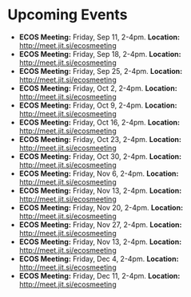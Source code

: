 # Upcoming Events
* **ECOS Meeting:** Friday, Sep 11, 2-4pm. **Location:** http://meet.jit.si/ecosmeeting
* **ECOS Meeting:** Friday, Sep 18, 2-4pm. **Location:** http://meet.jit.si/ecosmeeting
* **ECOS Meeting:** Friday, Sep 25, 2-4pm. **Location:** http://meet.jit.si/ecosmeeting
* **ECOS Meeting:** Friday, Oct 2, 2-4pm. **Location:** http://meet.jit.si/ecosmeeting
* **ECOS Meeting:** Friday, Oct 9, 2-4pm. **Location:** http://meet.jit.si/ecosmeeting
* **ECOS Meeting:** Friday, Oct 16, 2-4pm. **Location:** http://meet.jit.si/ecosmeeting
* **ECOS Meeting:** Friday, Oct 23, 2-4pm. **Location:** http://meet.jit.si/ecosmeeting
* **ECOS Meeting:** Friday, Oct 30, 2-4pm. **Location:** http://meet.jit.si/ecosmeeting
* **ECOS Meeting:** Friday, Nov 6, 2-4pm. **Location:** http://meet.jit.si/ecosmeeting
* **ECOS Meeting:** Friday, Nov 13, 2-4pm. **Location:** http://meet.jit.si/ecosmeeting
* **ECOS Meeting:** Friday, Nov 20, 2-4pm. **Location:** http://meet.jit.si/ecosmeeting
* **ECOS Meeting:** Friday, Nov 27, 2-4pm. **Location:** http://meet.jit.si/ecosmeeting
* **ECOS Meeting:** Friday, Nov 13, 2-4pm. **Location:** http://meet.jit.si/ecosmeeting
* **ECOS Meeting:** Friday, Dec 4, 2-4pm. **Location:** http://meet.jit.si/ecosmeeting
* **ECOS Meeting:** Friday, Dec 11, 2-4pm. **Location:** http://meet.jit.si/ecosmeeting
